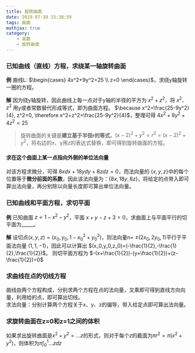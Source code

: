 ```yaml
---
title: 旋转曲面
date: 2019-07-30 15:38:59
tags: 曲面
mathjax: true
category:
    - 高数
    - 旋转曲面
---
```

### 已知曲线（直线）方程，求绕某一轴旋转曲面

**例**
曲线L: $\begin{cases} 4x^2+9y^2=25 \\ z=0 \end{cases}$，求绕y轴旋转一圈的方程。

**解**
因为绕y轴旋转，因此曲线上每一点对于y轴的半径的平方为 $x^2+z^2$，将 $x^2$、 $z^2$ 用y或者常数替代形成等式，即为曲面方程。
$\because  x^2=\frac{25-9y^2}{4}, z^2=0, \therefore x^2+z^2=\frac{25-9y^2}{4}$，整理可得 $4x^2+9y^2+4z^2=25$  
> 旋转曲面的关键是**建立基于半径r的等式**，$(x-2)^2+y^2=r^2=(x-2)^2+y^2$，将右边的x、y用z的表达式替换，即可得到旋转曲面的方程。

#### 求在这个曲面上某一点指向外侧的单位法向量
对该方程求微分，可得 $8xdx+18ydy+8zdz=0$，而法向量的 $\{x,y,z\}$中的每个位置等于**微分前面的系数**，因此该法向量为：$\{8x,18y,8z\}$，将给定的点带入即可算出法向量，再分别除以向量长度即可算出单位法向量。

### 已知曲线和平面方程，求切平面

**例**
已知曲面 $z=1-x^2-y^2$，平面 $x+y-z+3=0$，求曲面上与平面平行的切平面为_____。

**解**
设切点$(x,y,z)=(x_0,y_0,1-x_0^2+y_0^2)$，则法向量n= $\pm(2x_0,2y_0,1)$平行于平面法向量 $(1,1,-1)$，因此可以计算出 $(x_0,y_0,z_0)=(-\frac{1}{2},-\frac{1}{2},\frac{1}{2})$。
则切平面方程为 $-(x+\frac{1}{2})-(y+\frac{1}{2})+(z-\frac{1}{2})=0$ 

### 求曲线在点的切线方程
曲线由两个方程构成，分别求两个方程在点的法向量，叉乘即可得到直线方向向量，利用给的点，即可算出切线。  
求法向量：分别计算两个方程关于x、y、z的偏导，带入给定点即可算出法向量。

### 求旋转曲面在z=0和z=1之间的体积
如果求出旋转曲面是$x^2+y^2=...z$的形式，则对于每个$z$的截面为$\pi r^2=\pi (x^2+y^2)$，则体积为$\pi\int_0^1...zdz$